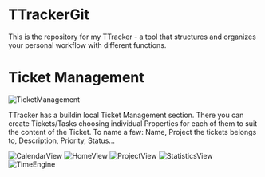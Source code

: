 # TTrackerGit
This is the repository for my TTracker - a tool that structures and organizes your personal workflow with different functions.

# Ticket Management

![TicketManagement](https://user-images.githubusercontent.com/49918134/64677437-d5857200-d477-11e9-9121-6897089cddd7.png)

TTracker has a buildin local Ticket Management section. There you can create Tickets/Tasks choosing individual Properties for each of them to suit the content of the Ticket. To name a few: Name, Project the tickets belongs to, Description, Priority, Status... 




![CalendarView](https://user-images.githubusercontent.com/49918134/64677432-d4ecdb80-d477-11e9-9706-b9dd2670c686.png)
![HomeView](https://user-images.githubusercontent.com/49918134/64677433-d4ecdb80-d477-11e9-96d7-217f8d0bb6dd.png)
![ProjectView](https://user-images.githubusercontent.com/49918134/64677434-d4ecdb80-d477-11e9-8a72-4bb89eab021b.png)
![StatisticsView](https://user-images.githubusercontent.com/49918134/64677435-d5857200-d477-11e9-8377-59c5a8636778.png)
![TimeEngine](https://user-images.githubusercontent.com/49918134/64677438-d5857200-d477-11e9-8329-5d7826b6f894.png)
